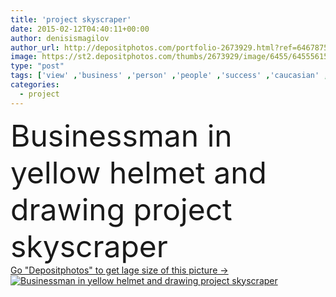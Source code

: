 ```yaml
---
title: 'project skyscraper'
date: 2015-02-12T04:40:11+00:00
author: denisismagilov
author_url: http://depositphotos.com/portfolio-2673929.html?ref=64678756
image: https://st2.depositphotos.com/thumbs/2673929/image/6455/64555615/api_thumb_450.jpg?forcejpeg=true
type: "post"
tags: ['view' ,'business' ,'person' ,'people' ,'success' ,'caucasian' ,'protection' ,'man' ,'industrial' ,'architecture' ,'building' ,'city' ,'construction' ,'corporate' ,'downtown' ,'exterior' ,'skyscraper' ,'tall' ,'tower' ,'urban' ,'suit' ,'manager' ,'development' ,'occupation' ,'professional' ,'work' ,'job' ,'businessman' ,'shirt' ,'helmet' ,'project' ,'safety' ,'cityscape' ,'skyline' ,'engineering' ,'executive' ,'handsome' ,'architect' ,'worker' ,'builder' ,'engineer' ,'management' ,'contractor' ,'foreman' ,'confident' ,'hardhat' ,'constructor' ,'project skyscraper' ]
categories: 
  - project
---
```

<div aling="center">
            <font size="60"> Businessman in yellow helmet and drawing project skyscraper</font>   
</div>
<div>
    <a href='https://depositphotos.com/64555615/stock-photo-project-skyscraper.html?ref=64678756' target=_blank > Go "Depositphotos" to get lage size of this picture ->
        <img href='https://depositphotos.com/64555615/stock-photo-project-skyscraper.html?ref=64678756' src='https://st2.depositphotos.com/2673929/6455/i/950/depositphotos_64555615-stock-photo-project-skyscraper.jpg?forcejpeg=true' alt='Businessman in yellow helmet and drawing project skyscraper' >
    </a>
</div>
